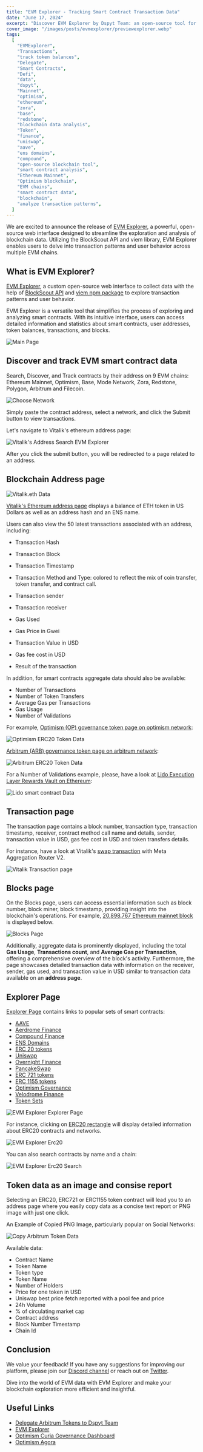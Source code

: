 ```yaml
---
title: "EVM Explorer - Tracking Smart Contract Transaction Data"
date: "June 17, 2024"
excerpt: "Discover EVM Explorer by Dspyt Team: an open-source tool for exploring and analyzing smart contracts across multiple EVM chains. Explore now!"
cover_image: "/images/posts/evmexplorer/previewexplorer.webp"
tags:
  [
    "EVMExplorer",
    "Transactions",
    "track token balances",
    "Delegate",
    "Smart Contracts",
    "Defi",
    "data",
    "dspyt",
    "Mainnet",
    "optimism",
    "ethereum",
    "zora",
    "base",
    "redstone",
    "blockchain data analysis",
    "Token",
    "finance",
    "uniswap",
    "aave",
    "ens domains",
    "compound",
    "open-source blockchain tool",
    "smart contract analysis",
    "Ethereum Mainnet",
    "Optimism blockchain",
    "EVM chains",
    "smart contract data",
    "blockchain",
    "analyze transaction patterns",
  ]
---
```


We are excited to announce the release of [EVM Explorer](https://evmexplorer.com/), a powerful, open-source web interface designed to streamline the exploration and analysis of blockchain data. Utilizing the BlockScout API and viem library, EVM Explorer enables users to delve into transaction patterns and user behavior across multiple EVM chains.

## What is EVM Explorer?

[EVM Explorer](https://evmexplorer.com/), a custom open-source web interface to collect data with the help of [BlockScout API](https://docs.blockscout.com/devs/apis) and [viem npm package](https://www.npmjs.com/package/viem) to explore transaction patterns and user behavior.

EVM Explorer is a versatile tool that simplifies the process of exploring and analyzing smart contracts. With its intuitive interface, users can access detailed information and statistics about smart contracts, user addresses, token balances, transactions, and blocks.

![Main Page](images/posts/evmexplorer/mainpageevm.webp)

## Discover and track EVM smart contract data

Search, Discover, and Track contracts by their address on 9 EVM chains: Ethereum Mainnet, Optimism, Base, Mode Network, Zora, Redstone, Polygon, Arbitrum and Filecoin.

![Choose Network](images/posts/evmexplorer/choosenetwork.webp)

Simply paste the contract address, select a network, and click the Submit button to view transactions.

Let's navigate to Vitalik's ethereum address page:

![Vitalik's Address Search EVM Explorer](images/posts/evmexplorer/vitalikInSearch.webp)

After you click the submit button, you will be redirected to a page related to an address.

## Blockchain Address page

![Vitalik.eth Data](images/posts/evmexplorer/vitalik.webp)

[Vitalik's Ethereum address page](https://evmexplorer.com/contracts/mainnet/0xd8da6bf26964af9d7eed9e03e53415d37aa96045) displays a balance of ETH token in US Dollars as well as an address hash and an ENS name.

Users can also view the 50 latest transactions associated with an address, including:

- Transaction Hash
- Transaction Block
- Transaction Timestamp

- Transaction Method and Type: colored to reflect the mix of coin transfer, token transfer, and contract call.
- Transaction sender
- Transaction receiver

- Gas Used
- Gas Price in Gwei

- Transaction Value in USD
- Gas fee cost in USD

- Result of the transaction

In addition, for smart contracts aggregate data should also be available:

- Number of Transactions
- Number of Token Transfers
- Average Gas per Transactions
- Gas Usage
- Number of Validations

For example, [Optimism (OP) governance token page on optimism network](https://evmexplorer.com/contracts/optimism/0x4200000000000000000000000000000000000042):

![Optimism ERC20 Token Data](images/posts/evmexplorer/optokendata.webp)

[Arbitrum (ARB) governance token page on arbitrum network](https://evmexplorer.com/contracts/arbitrum/0x912ce59144191c1204e64559fe8253a0e49e6548):

![Arbitrum ERC20 Token Data](images/posts/evmexplorer/arbitrum.webp)

For a Number of Validations example, please, have a look at [Lido Execution Layer Rewards Vault on Ethereum](https://evmexplorer.com/contracts/mainnet/0x388C818CA8B9251b393131C08a736A67ccB19297):

![Lido smart contract Data](images/posts/evmexplorer/Lido.webp)

## Transaction page

The transaction page contains a block number, transaction type, transaction timestamp, receiver, contract method call name and details, sender, transaction value in USD, gas fee cost in USD and token transfers details.

For instance, have a look at Vitalik's [swap transaction](https://evmexplorer.com/transactions/mainnet/0x8c973ec1f829663aa22b37d6a1c76a8e31c647ae80f17fbec1596c678f393bec) with Meta Aggregation Router V2.

![Vitalik Transaction page](images/posts/evmexplorer/vitalikTransactionSwap.webp)

## Blocks page

On the Blocks page, users can access essential information such as block number, block miner, block timestamp, providing insight into the blockchain's operations. For example, [20,898,767 Ethereum mainnet block](https://evmexplorer.com/blocks/mainnet/20898767) is displayed below.

![Blocks Page](images/posts/evmexplorer/blocksPageMainnet.webp)

Additionally, aggregate data is prominently displayed, including the total **Gas Usage**, **Transactions count**, and **Average Gas per Transaction**, offering a comprehensive overview of the block's activity. Furthermore, the page showcases detailed transaction data with information on the receiver, sender, gas used, and transaction value in USD similar to transaction data available on an **address page**.

## Explorer Page

[Explorer Page](https://evmexplorer.com/explorer) contains links to popular sets of smart contracts:

- [AAVE](https://evmexplorer.com/explore/Aave)
- [Aerdrome Finance](https://evmexplorer.com/explore/Aerodrome%20Finance)
- [Compound Finance](https://evmexplorer.com/explore/Compound)
- [ENS Domains](https://evmexplorer.com/explore/ENS%20Domains)
- [ERC 20 tokens](https://evmexplorer.com/explore/ERC20)
- [Uniswap](https://evmexplorer.com/explore/Uniswap)
- [Overnight Finance](https://evmexplorer.com/explore/Overnight%20Finance)
- [PancakeSwap](https://evmexplorer.com/explore/PancakeSwap)
- [ERC 721 tokens](https://evmexplorer.com/explore/ERC721)
- [ERC 1155 tokens](https://evmexplorer.com/explore/ERC1155)
- [Optimism Governance](https://evmexplorer.com/explore/OP%20Governance)
- [Velodrome Finance](https://evmexplorer.com/explore/Velodrome%20Finance)
- [Token Sets](https://evmexplorer.com/explore/Token%20Sets)

![EVM Explorer Explorer Page](images/posts/evmexplorer/explorer.webp)

For instance, clicking on [ERC20 rectangle](https://evmexplorer.com/explore/ERC20) will display detailed information about ERC20 contracts and networks.

![EVM Explorer Erc20](images/posts/evmexplorer/erc20.webp)

You can also search contracts by name and a chain:

![EVM Explorer Erc20 Search](images/posts/evmexplorer/erc20Search.webp)

## Token data as an image and consise report

Selecting an ERC20, ERC721 or ERC1155 token contract will lead you to an address page where you easily copy data as a concise text report or PNG image with just one click.

An Example of Copied PNG Image, particularly popular on Social Networks:

![Copy Arbitrum Token Data](images/posts/evmexplorer/tokeninfo.webp)

Available data:

- Contract Name
- Token Name
- Token type
- Token Name
- Number of Holders
- Price for one token in USD
- Uniswap best price fetch reported with a pool fee and price
- 24h Volume
- % of circulating market cap
- Contract address
- Block Number Timestamp
- Chain Id

## Conclusion

We value your feedback! If you have any suggestions for improving our platform, please join our [Discord channel](https://discord.gg/TMEZau6SQ2) or reach out on [Twitter](https://twitter.com/dspytdao).

Dive into the world of EVM data with EVM Explorer and make your blockchain exploration more efficient and insightful.

## Useful Links

- [Delegate Arbitrum Tokens to Dspyt Team](https://www.tally.xyz/profile/0x4c11ba2ed1d936d769d0cce34cbc7ea1e85182d0)
- [EVM Explorer](https://evmexplorer.com/)
- [Optimism Curia Governance Dashboard](https://optimism.curiahub.xyz/)
- [Optimism Agora](https://vote.optimism.io/)
